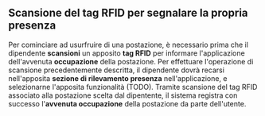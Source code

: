 ## Scansione del tag RFID per segnalare la propria presenza
Per cominciare ad usurfruire di una postazione, è necessario prima che il dipendente **scansioni** un apposito **tag RFID** per informare l'applicazione dell'avvenuta **occupazione** della postazione.
Per effettuare l'operazione di scansione precedentemente descritta, il dipendente dovrà recarsi nell'apposita **sezione di rilevamento presenza** nell'applicazione, e selezionarne l'apposita funzionalità (TODO).
Tramite scansione del tag RFID associato alla postazione scelta dal dipentente, il sistema registra con successo l'**avvenuta occupazione** della postazione da parte dell'utente.